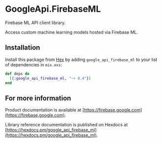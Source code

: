 # GoogleApi.FirebaseML

Firebase ML API client library.

Access custom machine learning models hosted via Firebase ML.

## Installation

Install this package from [Hex](https://hex.pm) by adding
`google_api_firebase_ml` to your list of dependencies in `mix.exs`:

```elixir
def deps do
  [{:google_api_firebase_ml, "~> 0.4"}]
end
```

## For more information

Product documentation is available at [https://firebase.google.com](https://firebase.google.com).

Library reference documentation is published on Hexdocs at
[https://hexdocs.pm/google_api_firebase_ml](https://hexdocs.pm/google_api_firebase_ml).
